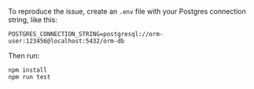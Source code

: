 To reproduce the issue, create an `.env` file with your Postgres connection string, like this:

```
POSTGRES_CONNECTION_STRING=postgresql://orm-user:123456@localhost:5432/orm-db
```

Then run:

```
npm install
npm run test
```
